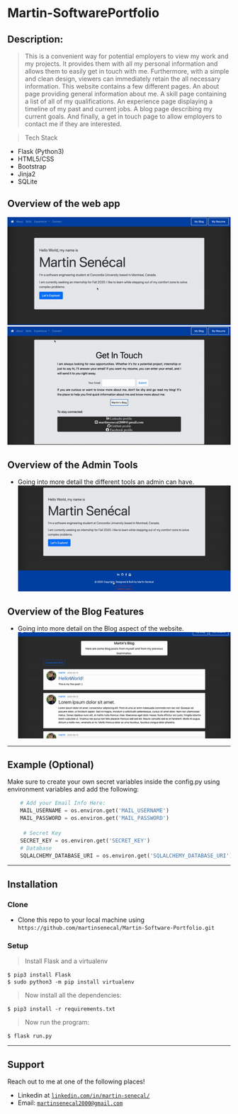 # Martin-SoftwarePortfolio 

## Description:
> This is a convenient way for potential employers to view my work and my projects. It provides them with all my personal information and allows them to easily get in touch with me. Furthermore, with a simple and clean design, viewers can immediately retain the all necessary information. This website contains a few different pages. An about page providing general information about me. A skill page containing a list of all of my qualifications. An experience page displaying a timeline of my past and current jobs. A blog page describing my current goals. And finally, a get in touch page to allow employers to contact me if they are interested.


> Tech Stack
- Flask (Python3)
- HTML5/CSS
- Bootstrap
- Jinja2
- SQLite

## Overview of the web app
![](Media/demo1.gif) 
![](Media/demo2.gif) 

## Overview of the Admin Tools
- Going into more detail the different tools an admin can have.
![](Media/demo3.gif) 

## Overview of the Blog Features
- Going into more detail on the Blog aspect of the website.
![](Media/demo4.gif) 

---

## Example (Optional)
Make sure to create your own secret variables inside the config.py using environment variables and add the following:

```python
    # Add your Email Info Here:
    MAIL_USERNAME = os.environ.get('MAIL_USERNAME')
    MAIL_PASSWORD = os.environ.get('MAIL_PASSWORD')
    
     # Secret Key
    SECRET_KEY = os.environ.get('SECRET_KEY')
    # Database
    SQLALCHEMY_DATABASE_URI = os.environ.get('SQLALCHEMY_DATABASE_URI')

```

---

## Installation

### Clone

- Clone this repo to your local machine using `https://github.com/martinsenecal/Martin-Software-Portfolio.git`

### Setup

> Install Flask and a virtualenv

```shell
$ pip3 install Flask
$ sudo python3 -m pip install virtualenv
```

> Now install all the dependencies:

```shell
$ pip3 install -r requirements.txt
```

> Now run the program:

```shell
$ flask run.py
```
---

## Support

Reach out to me at one of the following places!

- Linkedin at <a href="https://www.linkedin.com/in/martin-senecal/" target="_blank">`linkedin.com/in/martin-senecal/`</a>
- Email: <a href="mailto:martinsenecal2000@gmail.com" target="_blank">`martinsenecal2000@gmail.com`</a>

